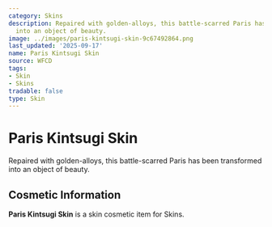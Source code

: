 ```yaml
---
category: Skins
description: Repaired with golden-alloys, this battle-scarred Paris has been transformed
  into an object of beauty.
image: ../images/paris-kintsugi-skin-9c67492864.png
last_updated: '2025-09-17'
name: Paris Kintsugi Skin
source: WFCD
tags:
- Skin
- Skins
tradable: false
type: Skin
---
```


# Paris Kintsugi Skin

Repaired with golden-alloys, this battle-scarred Paris has been transformed into an object of beauty.

## Cosmetic Information

**Paris Kintsugi Skin** is a skin cosmetic item for Skins.


